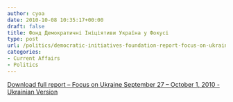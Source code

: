 ```yaml
---
author: cyoa
date: 2010-10-08 10:35:17+00:00
draft: false
title: Фонд Демократичні Ініціятиви Україна у Фокусі
type: post
url: /politics/democratic-initiatives-foundation-report-focus-on-ukraine-ukrainian-version/
categories:
- Current Affairs
- Politics
---
```


[Download full report – Focus on Ukraine September 27 – October 1, 2010 - Ukrainian Version](http://www.ozeukes.com/wp-content/uploads/2010/10/focus_on_ukraine_sept27_oct1_2010ukr.pdf)
